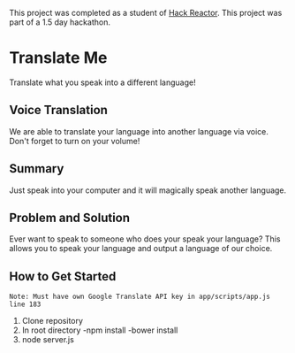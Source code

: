 
This project was completed as a student of [Hack Reactor](http://hackreactor.com). This project was part of a 1.5 day hackathon.

# Translate Me #
Translate what you speak into a different language!

## Voice Translation ##
  We are able to translate your language into another language via voice. Don't forget to turn on your volume!
  
## Summary ##
 Just speak into your computer and it will magically speak another language.

## Problem and Solution ##
Ever want to speak to someone who does your speak your language? This allows you to speak your language and output a language of our choice.

## How to Get Started ##
	Note: Must have own Google Translate API key in app/scripts/app.js line 183
  1. Clone repository
  2. In root directory
  	-npm install
  	-bower install
  3. node server.js
   
